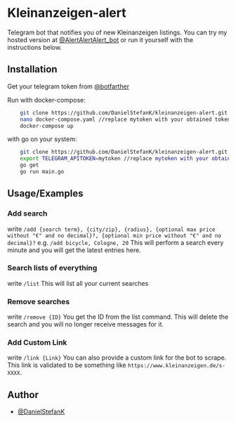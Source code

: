 # Kleinanzeigen-alert


Telegram bot that notifies you of new Kleinanzeigen listings.
You can try my hosted version at [@AlertAlertAlert_bot](https://t.me/AlertAlertAlert_bot) or run it yourself with the instructions below.


## Installation
Get your telegram token from [@botfarther](https://t.me/botfarther)

Run with docker-compose:

```bash
    git clone https://github.com/DanielStefanK/kleinanzeigen-alert.git alert && cd alert
    nano docker-compose.yaml //replace mytoken with your obtained token
    docker-compose up
```
with go on your system:

```bash
    git clone https://github.com/DanielStefanK/kleinanzeigen-alert.git alert && cd alert
    export TELEGRAM_APITOKEN=mytoken //replace mytoken with your obtained token
    go get
    go run main.go
```

## Usage/Examples

### Add search
write `/add {search term}, {city/zip}, {radius}, {optional max price without "€" and no decimal}?, {optional min price without "€" and no decimal}?`
e.g. `/add bicycle, Cologne, 20`
This will perform a search every minute and you will get the latest entries here.

### Search lists of everything
write `/list`
This will list all your current searches

### Remove searches
write `/remove {ID}`
You get the ID from the list command. This will delete the search and you will no longer receive messages for it.



### Add Custom Link
write `/link {Link}`
You can also provide a custom link for the bot to scrape. This link is validated to be something like `https://www.kleinanzeigen.de/s-XXXX`.


## Author
- [@DanielStefanK](https://github.com/DanielStefanK)